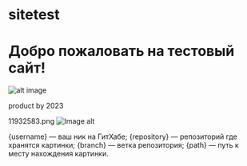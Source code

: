 # sitetest
# Добро пожаловать на тестовый сайт!
![alt image](https://github.com/Romzes82/sitetest/main/11932583.png)


product by 2023

11932583.png
![Image alt](https://github.com/{username}/{repository}/raw/{branch}/{path}/image.png)

{username} — ваш ник на ГитХабе;
{repository} — репозиторий где хранятся картинки;
{branch} — ветка репозитория;
{path} — путь к месту нахождения картинки.
